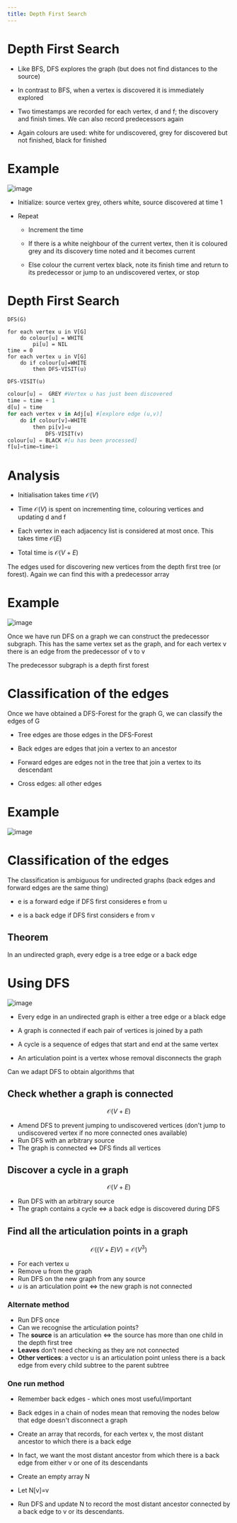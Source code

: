 ```yaml
---
title: Depth First Search
---
```


# Depth First Search

- Like BFS, DFS explores the graph (but does not find distances to the
  source)

- In contrast to BFS, when a vertex is discovered it is immediately
  explored

- Two timestamps are recorded for each vertex, d and f; the discovery
  and finish times. We can also record predecessors again

- Again colours are used: white for undiscovered, grey for discovered
  but not finished, black for finished

# Example

![image](/img/Year_1/ADS/Part_4/DFS/Example.png)

- Initialize: source vertex grey, others white, source discovered at
  time 1

- Repeat

  - Increment the time

  - If there is a white neighbour of the current vertex, then it is
    coloured grey and its discovery time noted and it becomes
    current

  - Else colour the current vertex black, note its finish time and
    return to its predecessor or jump to an undiscovered vertex, or
    stop

# Depth First Search

`DFS(G)`

```
for each vertex u in V[G]
    do colour[u] = WHITE
        pi[u] = NIL
time = 0
for each vertex u in V[G]
    do if colour[u]=WHITE
        then DFS-VISIT(u)
```

`DFS-VISIT(u)`

```python
colour[u] =  GREY #Vertex u has just been discovered
time = time + 1
d[u] = time
for each vertex v in Adj[u] #[explore edge (u,v)]
    do if colour[v]=WHITE
        then pi[v]=u
            DFS-VISIT(v)
colour[u] = BLACK #[u has been processed]
f[u]=time=time+1
```

# Analysis

- Initialisation takes time $\mathcal{O}(V)$

- Time $\mathcal{O}(V)$ is spent on incrementing time, colouring
  vertices and updating d and f

- Each vertex in each adjacency list is considered at most once. This
  takes time $\mathcal{O}(E)$

- Total time is $\mathcal{O}(V+E)$

The edges used for discovering new vertices from the depth first tree
(or forest). Again we can find this with a predecessor array

# Example

![image](/img/Year_1/ADS/Part_4/DFS/Example1.png)

Once we have run DFS on a graph we can construct the predecessor
subgraph. This has the same vertex set as the graph, and for each vertex
v there is an edge from the predecessor of v to v

The predecessor subgraph is a depth first forest

# Classification of the edges

Once we have obtained a DFS-Forest for the graph G, we can classify the
edges of G

- Tree edges are those edges in the DFS-Forest

- Back edges are edges that join a vertex to an ancestor

- Forward edges are edges not in the tree that join a vertex to its
  descendant

- Cross edges: all other edges

# Example

![image](/img/Year_1/ADS/Part_4/DFS/Example2.png)

# Classification of the edges

The classification is ambiguous for undirected graphs (back edges and
forward edges are the same thing)

- e is a forward edge if DFS first consideres e from u

- e is a back edge if DFS first considers e from v

## Theorem

In an undirected graph, every edge is a tree edge or a back edge

# Using DFS

![image](/img/Year_1/ADS/Part_4/DFS/Using_DFS.png)

- Every edge in an undirected graph is either a tree edge or a black
  edge

- A graph is connected if each pair of vertices is joined by a path

- A cycle is a sequence of edges that start and end at the same vertex

- An articulation point is a vertex whose removal disconnects the
  graph

Can we adapt DFS to obtain algorithms that

## Check whether a graph is connected

$$
\mathcal{O}(V+E)
$$

- Amend DFS to prevent jumping to undiscovered vertices (don't jump to
  undiscovered vertex if no more connected ones available)
- Run DFS with an arbitrary source
- The graph is connected $\Leftrightarrow$ DFS finds all vertices

## Discover a cycle in a graph

$$
\mathcal{O}(V+E)
$$

- Run DFS with an arbitrary source
- The graph contains a cycle $\Leftrightarrow$ a back edge is discovered
  during DFS

## Find all the articulation points in a graph

$$
\mathcal{O}((V+E)V)=\mathcal{O}(V^3)
$$

- For each vertex u
- Remove u from the graph
- Run DFS on the new graph from any source
- $u$ is an articulation point $\Leftrightarrow$ the new graph is not
  connected

### Alternate method

- Run DFS once
- Can we recognise the articulation points?
- The **source** is an articulation $\Leftrightarrow$ the source has more
  than one child in the depth first tree
- **Leaves** don't need checking as they are not connected
- **Other vertices**: a vector u is an articulation point unless there is
  a back edge from every child subtree to the parent subtree

### One run method

- Remember back edges - which ones most useful/important

- Back edges in a chain of nodes mean that removing the nodes below that
  edge doesn't disconnect a graph

- Create an array that records, for each vertex v, the most distant
  ancestor to which there is a back edge

- In fact, we want the most distant ancestor from which there is a back
  edge from either v or one of its descendants

- Create an empty array N

- Let N\[v\]=v

- Run DFS and update N to record the most distant ancestor connected by a
  back edge to v or its descendants.
